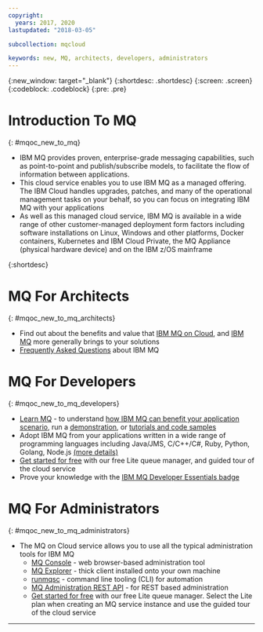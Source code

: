 ```yaml
---
copyright:
  years: 2017, 2020
lastupdated: "2018-03-05"

subcollection: mqcloud

keywords: new, MQ, architects, developers, administrators
---
```


{:new_window: target="_blank"}
{:shortdesc: .shortdesc}
{:screen: .screen}
{:codeblock: .codeblock}
{:pre: .pre}

# Introduction To MQ
{: #mqoc_new_to_mq}

* IBM MQ provides proven, enterprise-grade messaging capabilities, such as point-to-point and publish/subscribe models, to facilitate the flow of information between applications.
* This cloud service enables you to use IBM MQ as a managed offering. The IBM Cloud handles upgrades, patches, and many of the operational management tasks on your behalf, so you can focus on integrating IBM MQ with your applications
* As well as this managed cloud service, IBM MQ is available in a wide range of other customer-managed deployment form factors including software installations on Linux, Windows and other platforms, Docker containers, Kubernetes and IBM Cloud Private, the MQ Appliance (physical hardware device) and on the IBM z/OS mainframe

{:shortdesc}

# MQ For Architects
{: #mqoc_new_to_mq_architects}


* Find out about the benefits and value that [IBM MQ on Cloud](https://www.ibm.com/cloud/mq), and [IBM MQ](https://www.ibm.com/products/mq) more generally brings to your solutions
* [Frequently Asked Questions](https://www.ibm.com/products/mq/faq) about IBM MQ

# MQ For Developers
{: #mqoc_new_to_mq_developers}

* [Learn MQ](https://developer.ibm.com/components/ibm-mq/gettingstarted/) - to understand [how IBM MQ can benefit your application scenario](https://developer.ibm.com/components/ibm-mq/articles/mq-fundamentals), run a [demonstration](https://developer.ibm.com/tutorials/mq-connect-app-queue-manager-windows/#cloud), or [tutorials and code samples](https://developer.ibm.com/components/ibm-mq/gettingstarted/)
* Adopt IBM MQ from your applications written in a wide range of programming languages including Java/JMS, C/C++/C#, Ruby, Python, Golang, Node.js [(more details)](https://www.ibm.com/support/knowledgecenter/en/SSFKSJ_9.1.0/com.ibm.mq.dev.doc/q022830_.htm)
* [Get started for free](https://cloud.ibm.com/docs/mqcloud/index.html#index) with our free Lite queue manager, and guided tour of the cloud service
* Prove your knowledge with the [IBM MQ Developer Essentials badge](https://developer.ibm.com/components/ibm-mq/series/badge-ibm-mq-developer-essentials)

# MQ For Administrators
{: #mqoc_new_to_mq_administrators}


* The MQ on Cloud service allows you to use all the typical administration tools for IBM MQ
    + [MQ Console](https://cloud.ibm.com/docs/mqcloud?topic=mqcloud-mqoc_admin_mqweb) - web browser-based administration tool
    + [MQ Explorer](https://cloud.ibm.com/docs/mqcloud?topic=mqcloud-mqoc_admin_mqexp) - thick client installed onto your own machine
    + [runmqsc](https://cloud.ibm.com/docs/mqcloud?topic=mqcloud-mqoc_admin_mqcli) - command line tooling (CLI) for automation
    + [MQ Administration REST API](https://cloud.ibm.com/docs/services/mqcloud?topic=mqcloud-mqoc_qm_rest_api) - for REST based administration
    + [Get started for free](https://cloud.ibm.com/docs/mqcloud/index.html#index) with our free Lite queue manager. Select the Lite plan when creating an MQ service instance and use the guided tour of the cloud service



---
